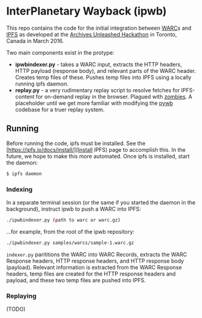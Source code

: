 # InterPlanetary Wayback (ipwb)

This repo contains the code for the initial integration between [WARC](http://www.iso.org/iso/catalogue_detail.htm?csnumber=44717)s and [IPFS](https://github.com/ipfs/ipfs) as developed at the [Archives Unleashed Hackathon](http://archivesunleashed.ca) in Toronto, Canada in March 2016.

Two main components exist in the protype:
* **ipwbindexer.py** - takes a WARC input, extracts the HTTP headers, HTTP payload (response body), and relevant parts of the WARC header. Creates temp files of these. Pushes temp files into IPFS using a locally running ipfs daemon.
* **replay.py** - a very rudimentary replay script to resolve fetches for IPFS-content for on-demand replay in the browser. Plagued with [zombies](http://ws-dl.blogspot.com/2012/10/2012-10-10-zombies-in-archives.html). A placeholder until we get more familiar with modifying the [pywb](github.com/ikreymer/pywb) codebase for a truer replay system.

## Running ##
Before running the code, ipfs must be installed. See the [https://ipfs.io/docs/install/](Install IPFS) page to accomplish this. In the future, we hope to make this more automated. Once ipfs is installed, start the daemon:

```sh
$ ipfs daemon
```

### Indexing ###
In a separate terminal session (or the same if you started the daemon in the background), instruct ipwb to push a WARC into IPFS:

```sh
./ipwbindexer.py (path to warc or warc.gz)
```

...for example, from the root of the ipwb repository:

```sh
./ipwbindexer.py samples/warcs/sample-1.warc.gz
```

`indexer.py` parititions the WARC into WARC Records, extracts the WARC Response headers, HTTP response headers, and HTTP response body (payload). Relevant information is extracted from the WARC Response headers, temp files are created for the HTTP response headers and payload, and these two temp files are pushed into IPFS.

### Replaying ###

(TODO)
